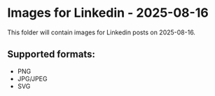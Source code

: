 # Images for Linkedin - 2025-08-16

This folder will contain images for Linkedin posts on 2025-08-16.

## Supported formats:
- PNG
- JPG/JPEG
- SVG

